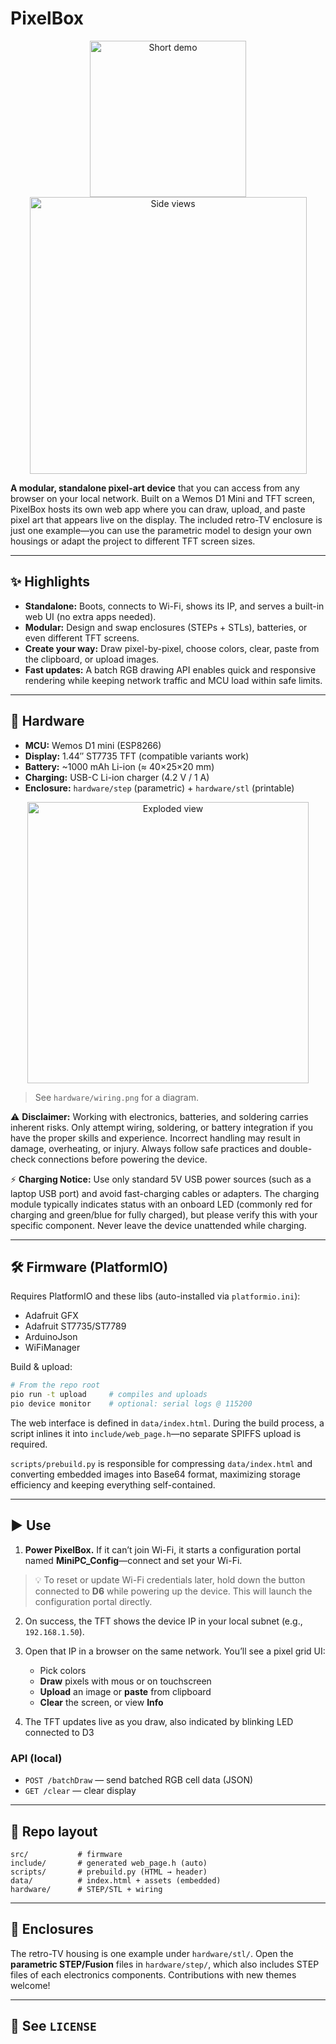 # PixelBox 

<p align="center">
  <img src="docs/demo.gif" alt="Short demo" width="250">
  <img src="docs/views.png" alt="Side views" width="443">
</p>



**A modular, standalone pixel-art device** that you can access from any browser on your local network. Built on a Wemos D1 Mini and TFT screen, PixelBox hosts its own web app where you can draw, upload, and paste pixel art that appears live on the display. The included retro-TV enclosure is just one example—you can use the parametric model to design your own housings or adapt the project to different TFT screen sizes.



---

## ✨ Highlights

* **Standalone:** Boots, connects to Wi-Fi, shows its IP, and serves a built-in web UI (no extra apps needed).
* **Modular:** Design and swap enclosures (STEPs + STLs), batteries, or even different TFT screens.
* **Create your way:** Draw pixel-by-pixel, choose colors, clear, paste from the clipboard, or upload images.
* **Fast updates:** A batch RGB drawing API enables quick and responsive rendering while keeping network traffic and MCU load within safe limits.

---

## 🧩 Hardware

* **MCU:** Wemos D1 mini (ESP8266)
* **Display:** 1.44″ ST7735 TFT (compatible variants work)
* **Battery:** \~1000 mAh Li-ion (≈ 40×25×20 mm)
* **Charging:** USB-C Li-ion charger (4.2 V / 1 A)
* **Enclosure:** `hardware/step` (parametric) + `hardware/stl` (printable)


<p align="center">
  <img src="docs/exploded.png" alt="Exploded view" width="450">
</p>

> See `hardware/wiring.png` for a diagram.

⚠️ **Disclaimer:** Working with electronics, batteries, and soldering carries inherent risks. Only attempt wiring, soldering, or battery integration if you have the proper skills and experience. Incorrect handling may result in damage, overheating, or injury. Always follow safe practices and double-check connections before powering the device.

⚡ **Charging Notice:** Use only standard 5V USB power sources (such as a laptop USB port) and avoid fast-charging cables or adapters. The charging module typically indicates status with an onboard LED (commonly red for charging and green/blue for fully charged), but please verify this with your specific component. Never leave the device unattended while charging.

---

## 🛠️ Firmware (PlatformIO)

Requires PlatformIO and these libs (auto-installed via `platformio.ini`):

* Adafruit GFX
* Adafruit ST7735/ST7789
* ArduinoJson
* WiFiManager

Build & upload:

```bash
# From the repo root
pio run -t upload     # compiles and uploads
pio device monitor    # optional: serial logs @ 115200
```

 

The web interface is defined in `data/index.html`. During the build process, a script inlines it into `include/web_page.h`—no separate SPIFFS upload is required.

`scripts/prebuild.py` is responsible for compressing `data/index.html` and converting embedded images into Base64 format, maximizing storage efficiency and keeping everything self-contained.

---

## ▶️ Use

1. **Power PixelBox.** If it can’t join Wi-Fi, it starts a configuration portal named **MiniPC\_Config**—connect and set your Wi-Fi.

> 💡 To reset or update Wi-Fi credentials later, hold down the button connected to **D6** while powering up the device. This will launch the configuration portal directly.

2. On success, the TFT shows the device IP in your local subnet (e.g., `192.168.1.50`).
3. Open that IP in a browser on the same network. You’ll see a pixel grid UI:

   * Pick colors
   * **Draw** pixels with mous or on touchscreen
   * **Upload** an image or **paste** from clipboard
   * **Clear** the screen, or view **Info**
4. The TFT updates live as you draw, also indicated by blinking LED connected to D3

### API (local)

* `POST /batchDraw` — send batched RGB cell data (JSON)
* `GET /clear` — clear display

---

## 📁 Repo layout

```
src/           # firmware
include/       # generated web_page.h (auto)
scripts/       # prebuild.py (HTML → header)
data/          # index.html + assets (embedded)
hardware/      # STEP/STL + wiring
```

---

## 🧱 Enclosures

The retro-TV housing is one example under `hardware/stl/`. Open the **parametric STEP/Fusion** files in `hardware/step/`, which also includes STEP files of each electronics components. Contributions with new themes welcome!

---

## 🔐 See `LICENSE`

